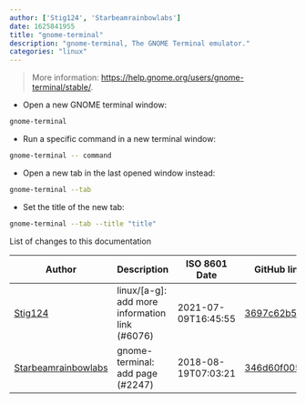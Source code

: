 ```yaml
---
author: ['Stig124', 'Starbeamrainbowlabs']
date: 1625841955
title: "gnome-terminal"
description: "gnome-terminal, The GNOME Terminal emulator."
categories: "linux"
---
```

> More information: <https://help.gnome.org/users/gnome-terminal/stable/>.

- Open a new GNOME terminal window:

```bash
gnome-terminal
```

- Run a specific command in a new terminal window:

```bash
gnome-terminal -- command
```

- Open a new tab in the last opened window instead:

```bash
gnome-terminal --tab
```

- Set the title of the new tab:

```bash
gnome-terminal --tab --title "title"
```
List of changes to this documentation


Author | Description | ISO 8601 Date | GitHub link
------|-----|-----|-----
[Stig124](mailto:stigpro@outlook.fr) | linux/[a-g]: add more information link (#6076) | 2021-07-09T16:45:55 | [3697c62b5e5c](https://github.com/tldr-pages/tldr/commit/3697c62b5e5cd9bae7a99c591cb81d1ddcfbf792)
[Starbeamrainbowlabs](mailto:sbrl@starbeamrainbowlabs.com) | gnome-terminal: add page (#2247) | 2018-08-19T07:03:21 | [346d60f005ca](https://github.com/tldr-pages/tldr/commit/346d60f005cabdd59294569cbebeca6cb70c5ba9)

